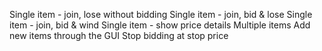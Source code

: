 Single item - join, lose without bidding
Single item - join, bid & lose
Single item - join, bid & wind
Single item - show price details
Multiple items
Add new items through the GUI
Stop bidding at stop price